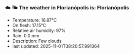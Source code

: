 ### ☁️ 🌤️  The weather in Florianópolis is: Florianópolis

- Temperature: 16.87°C
- On flesh: 17.15°C
- Relative air humidity: 97%
- Rain: 0.0 mm
- Description: Few clouds
- last updated: 2025-11-01T08:20:57.991364

